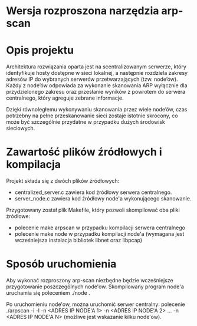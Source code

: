 # Wersja rozproszona narzędzia arp-scan

# Opis projektu
Architektura rozwiązania oparta jest na scentralizowanym serwerze, który identyfikuje hosty dostępne w sieci lokalnej, a następnie rozdziela zakresy adresów IP do wybranych serwerów przetwarzających (tzw. node’ów). Każdy z node’ów odpowiada za wykonanie skanowania ARP wyłącznie dla przydzielonego zakresu oraz przesłanie wyników z powrotem do serwera centralnego, który agreguje zebrane informacje.

Dzięki równoległemu wykonywaniu skanowania przez wiele node’ów, czas potrzebny na pełne przeskanowanie sieci zostaje istotnie skrócony, co może być szczególnie przydatne w przypadku dużych środowisk sieciowych.

# Zawartość plików źródłowych i kompilacja
Projekt składa się z dwóch plików źródłowych:
-  centralized_server.c zawiera kod źródłowy serwera centralnego.
-  server_node.c zawiera kod źródłowy node'a wykonującego skanowanie.

Przygotowany został plik Makefile, który pozwoli skompilować oba pliki źródłowe:
-  polecenie make arpscan w przypadku kompilacji serwera centralnego
-  polecenie make node w przypadku kompilacji node'a (wymagana jest wcześniejsza instalacja bibliotek libnet oraz libpcap)

# Sposób uruchomienia

Aby wykonać rozproszony arp-scan niezbędne będzie wcześniejsze przygotowanie poszczególnych node'ow. Skompilowany program node'a uruchamia się poleceniem ./node <INTERFEJS>.

Po uruchomieniu node'ow, można uruchomić serwer centralny: polecenie ./arpscan -i <INTERFEJS> -l -n <ADRES IP NODE'A 1> -n <ADRES IP NODE'A 2> ... -n <ADRES IP NODE'A N> (możliwe jest wskazanie kilku node'ow).
